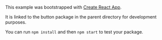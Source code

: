 This example was bootstrapped with [Create React App](https://github.com/facebook/create-react-app).

It is linked to the button package in the parent directory for development purposes.

You can run `npm install` and then `npm start` to test your package.
